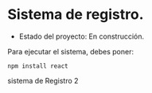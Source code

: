 <h1> Sistema de registro.</h1>

- Estado del proyecto: En construcción.

Para ejecutar el sistema, debes poner:

``` npm install react ```

sistema de Registro 2
